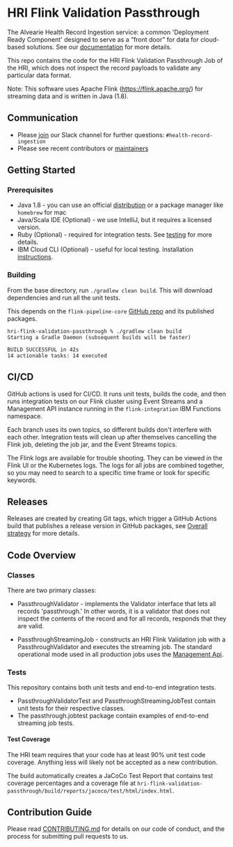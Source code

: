 # HRI Flink Validation Passthrough

The Alvearie Health Record Ingestion service: a common 'Deployment Ready Component' designed to serve as a “front door” for data for cloud-based solutions. See our [documentation](https://pages.github.com/Alvearie/HRI) for more details.

This repo contains the code for the HRI Flink Validation Passthrough Job of the HRI, which does not inspect the record payloads to validate any particular data format. 

Note: This software uses Apache Flink (https://flink.apache.org/) for streaming data and is written in Java (1.8).

## Communication
* Please [join](https://alvearie.io/contributions/requestSlackAccess/) our Slack channel for further questions: `#health-record-ingestion`
* Please see recent contributors or [maintainers](MAINTAINERS.md)

## Getting Started

### Prerequisites
* Java 1.8 - you can use an official [distribution](https://www.java.com/en/download/manual.jsp) or a package manager like `homebrew` for mac
* Java/Scala IDE (Optional) - we use IntelliJ, but it requires a licensed version.
* Ruby (Optional) - required for integration tests. See [testing](test/README.md) for more details.
* IBM Cloud CLI (Optional) - useful for local testing. Installation [instructions](https://cloud.ibm.com/docs/cli?topic=cloud-cli-getting-started).

### Building
From the base directory, run `./gradlew clean build`. This will download dependencies and run all the unit tests. 

This depends on the `flink-pipeline-core` [GitHub repo](https://github.com/Alvearie/hri-flink-pipeline-core) and its published packages.

```
hri-flink-validation-passthrough % ./gradlew clean build
Starting a Gradle Daemon (subsequent builds will be faster)

BUILD SUCCESSFUL in 42s
14 actionable tasks: 14 executed

```

## CI/CD
GitHub actions is used for CI/CD. It runs unit tests, builds the code, and then runs integration tests on our Flink cluster using Event Streams and a Management API instance running in the `flink-integration` IBM Functions namespace.

Each branch uses its own topics, so different builds don't interfere with each other. Integration tests will clean up after themselves cancelling the Flink job, deleting the job jar, and the Event Streams topics.

The Flink logs are available for trouble shooting. They can be viewed in the Flink UI or the Kubernetes logs. The logs for all jobs are combined together, so you may need to search to a specific time frame or look for specific keywords.



## Releases
Releases are created by creating Git tags, which trigger a GitHub Actions build that publishes a release version in GitHub packages, see [Overall strategy](https://github.com/Alvearie/HRI/wiki/Overall-Project-Branching,-Test,-and-Release-Strategy) for more details.

## Code Overview

### Classes
There are two primary classes:
- PassthroughValidator - implements the Validator interface that lets all records 'passthrough.' In other words, it is a validator that does not inspect the contents of the record and for all records, responds that they are valid.

- PassthroughStreamingJob - constructs an HRI Flink Validation job with a PassthroughValidator and executes the streaming job. The standard operational mode used in all production jobs uses the [Management Api](https://github.com/Alvearie/hri-mgmt-api).

### Tests
This repository contains both unit tests and end-to-end integration tests.

- PassthroughValidatorTest and PassthroughStreamingJobTest contain unit tests for their respective classes.
- The passthrough.jobtest package contain examples of end-to-end streaming job tests. 

#### Test Coverage
The HRI team requires that your code has at least 90% unit test code coverage. Anything less will likely not be accepted as a new contribution.

The build automatically creates a JaCoCo Test Report that contains test coverage percentages and a coverage file at `hri-flink-validation-passthrough/build/reports/jacoco/test/html/index.html`. 

## Contribution Guide
Please read [CONTRIBUTING.md](CONTRIBUTING.md) for details on our code of conduct, and the process for submitting pull requests to us.
